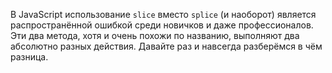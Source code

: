 В JavaScript использование `slice` вместо `splice` (и наоборот) является 
распространённой ошибкой среди новичков и даже профессионалов. Эти два метода, 
хотя и очень похожи по названию, выполняют два абсолютно разных действия. 
Давайте раз и навсегда разберёмся в чём разница. 